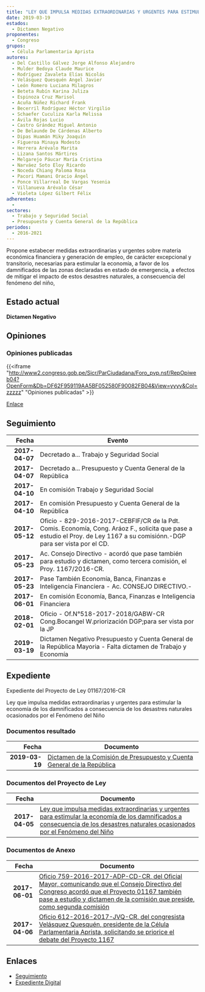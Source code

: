 ```yaml
---
title: "LEY QUE IMPULSA MEDIDAS EXTRAORDINARIAS Y URGENTES PARA ESTIMULAR LA ECONOMÍA DE LOS DAMNIFICADOS A CONSECUENCIAS DE LOS DESASTRES NATURALES OCASIONADOS POR EL FENÓMENO DEL NIÑO"
date: 2019-03-19
estados: 
  - Dictamen Negativo
proponentes: 
  - Congreso
grupos: 
  - Célula Parlamentaria Aprista
autores: 
  - Del Castillo Gálvez Jorge Alfonso Alejandro
  - Mulder Bedoya Claude Maurice
  - Rodríguez Zavaleta Elías Nicolás
  - Velásquez Quesquén Angel Javier
  - León Romero Luciana Milagros
  - Beteta Rubín Karina Juliza
  - Espinoza Cruz Marisol
  - Acuña Núñez Richard Frank
  - Becerril Rodríguez Héctor Virgilio
  - Schaefer Cuculiza Karla Melissa
  - Ávila Rojas Lucio
  - Castro Grández Miguel Antonio
  - De Belaunde De Cárdenas Alberto
  - Dipas Huamán Miky Joaquín
  - Figueroa Minaya Modesto
  - Herrera Arévalo Marita
  - Lizana Santos Mártires
  - Melgarejo Páucar María Cristina
  - Narváez Soto Eloy Ricardo
  - Noceda Chiang Paloma Rosa
  - Pacori Mamani Oracio Ángel
  - Ponce Villarreal De Vargas Yesenia
  - Villanueva Arévalo César
  - Violeta López Gilbert Félix
adherentes: 
  - 
sectores: 
  - Trabajo y Seguridad Social
  - Presupuesto y Cuenta General de la República
periodos: 
  - 2016-2021
---
```


Propone estabecer medidas extraordinarias y urgentes sobre materia económica financiera y generación de empleo, de carácter excepcional y transitorio, necesarias para estimular la economía, a favor de los damnificados de las zonas declaradas en estado de emergencia, a efectos de mitigar el impacto de estos desastres naturales, a consecuencia del fenómeno del niño,


## Estado actual

**Dictamen Negativo**

## Opiniones

### Opiniones publicadas

{{<iframe "http://www2.congreso.gob.pe/Sicr/ParCiudadana/Foro_pvp.nsf/RepOpiweb04?OpenForm&Db=DF62F959119AA5BF052580F90082FB04&View=yyyy&Col=zzzzz" "Opiniones publicadas" >}}

[Enlace](http://www2.congreso.gob.pe/Sicr/ParCiudadana/Foro_pvp.nsf/RepOpiweb04?OpenForm&Db=DF62F959119AA5BF052580F90082FB04&View=yyyy&Col=zzzzz)

## Seguimiento

| Fecha | Evento |
|------:|--------|
| **2017-04-07** | Decretado a... Trabajo y Seguridad Social|
| **2017-04-07** | Decretado a... Presupuesto y Cuenta General de la República|
| **2017-04-10** | En comisión Trabajo y Seguridad Social|
| **2017-04-10** | En comisión Presupuesto y Cuenta General de la República|
| **2017-05-12** | Oficio - 829-2016-2017-CEBFIF/CR de la Pdt. Comis. Economía, Cong. Aráoz F., solicita que pase a estudio el Proy. de Ley 1167 a su comisiónn.-DGP para ser vista por el CD.|
| **2017-05-23** | Ac. Consejo Directivo - acordó que pase también para estudio y dictamen, como tercera comisión, el Proy. 1167/2016-CR.|
| **2017-05-23** | Pase También Economía, Banca, Finanzas e Inteligencia Financiera - Ac. CONSEJO DIRECTIVO.-|
| **2017-06-01** | En comisión Economía, Banca, Finanzas e Inteligencia Financiera|
| **2018-02-01** | Oficio - Of.N°518-2017-2018/GABW-CR Cong.Bocangel W.priorización DGP;para ser vista por la JP|
| **2019-03-19** | Dictamen Negativo Presupuesto y Cuenta General de la República Mayoria - Falta dictamen de Trabajo y Economía|


## Expediente

Expediente del Proyecto de Ley 01167/2016-CR

Ley que impulsa medidas extraordinarias y urgentes para estimular la economía de los damnificados a consecuencia de los desastres naturales ocasionados por el Fenómeno del Niño


### Documentos resultado

| Fecha | Documento |
|------:|--------|
| **2019-03-19** | [Dictamen de la Comisión de Presupuesto y Cuenta General de la República](http://www.leyes.congreso.gob.pe/Documentos/2016_2021/Dictamenes/Proyectos_de_Ley/01167DC17MAY20190319.pdf) |

### Documentos del Proyecto de Ley

| Fecha | Documento |
|------:|--------|
| **2017-04-05** | [Ley que impulsa medidas extraordinarias y urgentes para estimular la economía de los damnificados a consecuencia de los desastres naturales ocasionados por el Fenómeno del Niño](http://www.leyes.congreso.gob.pe/Documentos/2016_2021/Proyectos_de_Ley_y_de_Resoluciones_Legislativas/PL0116720170405.pdf) |

### Documentos de Anexo

| Fecha | Documento |
|------:|--------|
| **2017-06-01** | [Oficio 759-2016-2017-ADP-CD-CR, del Oficial Mayor, comunicando que el Consejo Directivo del Congreso acordó que el Proyecto 01167 también pase a estudio y dictamen de la comisión que preside, como segunda comisión](http://www.leyes.congreso.gob.pe/Documentos/2016_2021/Oficios/Oficialia_Mayor/OFICIO-759-2016-2017-ADP-CD-CR.pdf) |
| **2017-04-06** | [Oficio 612-2016-2017-JVQ-CR, del congresista Velásquez Quesquén, presidente de la Célula Parlamentaria Aprista, solicitando se priorice el debate del Proyecto 1167](http://www.leyes.congreso.gob.pe/Documentos/2016_2021/Oficios/Grupos_Parlamentarios/OFICIO-612-2016-2017-JVQ-CR.pdf) |

## Enlaces 

- [Seguimiento](http://www2.congreso.gob.pe/Sicr/TraDocEstProc/CLProLey2016.nsf/f7fff46988ca05b1052578e100829cc7/140b6824b273ff24052580f9007fcc5d?OpenDocument)
- [Expediente Digital](http://www2.congreso.gob.pehttp://www2.congreso.gob.pe/Sicr/TraDocEstProc/CLProLey2016.nsf/f7fff46988ca05b1052578e100829cc7/140b6824b273ff24052580f9007fcc5d?OpenDocument&Click=05257FB7005EB655.eb71d0cf91d8294e05256cdf006b5706/$Body/0.1C6C)
